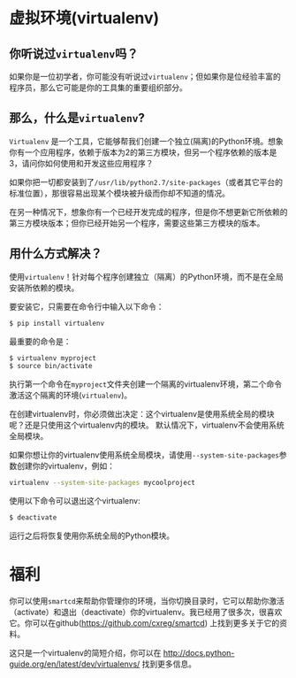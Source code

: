 # 虚拟环境(virtualenv)
## 你听说过```virtualenv```吗？
如果你是一位初学者，你可能没有听说过```virtualenv```；但如果你是位经验丰富的程序员，那么它可能是你的工具集的重要组织部分。

## 那么，什么是```virtualenv```?
```Virtualenv``` 是一个工具，它能够帮我们创建一个独立(隔离)的Python环境。想象你有一个应用程序，依赖于版本为2的第三方模块，但另一个程序依赖的版本是3，请问你如何使用和开发这些应用程序？

如果你把一切都安装到了```/usr/lib/python2.7/site-packages```（或者其它平台的标准位置），那很容易出现某个模块被升级而你却不知道的情况。

在另一种情况下，想象你有一个已经开发完成的程序，但是你不想更新它所依赖的第三方模块版本；但你已经开始另一个程序，需要这些第三方模块的版本。


## 用什么方式解决？
使用```virtualenv```！针对每个程序创建独立（隔离）的Python环境，而不是在全局安装所依赖的模块。

要安装它，只需要在命令行中输入以下命令：

```sh
$ pip install virtualenv
```

最重要的命令是：

```sh
$ virtualenv myproject
$ source bin/activate
```
执行第一个命令在```myproject```文件夹创建一个隔离的virtualenv环境，第二个命令激活这个隔离的环境(```virtualenv```)。

在创建virtualenv时，你必须做出决定：这个virtualenv是使用系统全局的模块呢？还是只使用这个virtualenv内的模块。
默认情况下，virtualenv不会使用系统全局模块。

如果你想让你的virtualenv使用系统全局模块，请使用```--system-site-packages```参数创建你的virtualenv，例如：

```sh
virtualenv --system-site-packages mycoolproject
```
使用以下命令可以退出这个virtualenv:

```sh
$ deactivate
```
运行之后将恢复使用你系统全局的Python模块。

# 福利
你可以使用```smartcd```来帮助你管理你的环境，当你切换目录时，它可以帮助你激活（activate）和退出（deactivate）你的virtualenv。我已经用了很多次，很喜欢它。你可以在github(https://github.com/cxreg/smartcd) 上找到更多关于它的资料。

这只是一个virtualenv的简短介绍，你可以在 http://docs.python-guide.org/en/latest/dev/virtualenvs/ 找到更多信息。